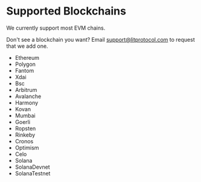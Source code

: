 # Supported Blockchains

We currently support most EVM chains.

Don't see a blockchain you want?  Email support@litprotocol.com to request that we add one.

- Ethereum
- Polygon
- Fantom
- Xdai
- Bsc
- Arbitrum
- Avalanche
- Harmony
- Kovan
- Mumbai
- Goerli
- Ropsten
- Rinkeby
- Cronos
- Optimism
- Celo
- Solana
- SolanaDevnet
- SolanaTestnet
